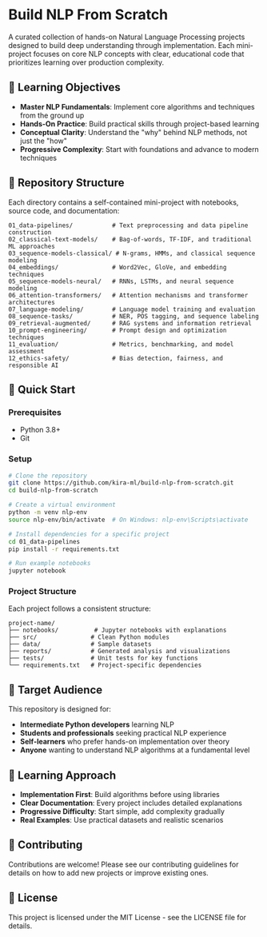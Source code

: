 # Build NLP From Scratch

A curated collection of hands-on Natural Language Processing projects designed to build deep understanding through implementation. Each mini-project focuses on core NLP concepts with clear, educational code that prioritizes learning over production complexity.

## 🎯 Learning Objectives

- **Master NLP Fundamentals**: Implement core algorithms and techniques from the ground up
- **Hands-On Practice**: Build practical skills through project-based learning
- **Conceptual Clarity**: Understand the "why" behind NLP methods, not just the "how"
- **Progressive Complexity**: Start with foundations and advance to modern techniques

## 📁 Repository Structure

Each directory contains a self-contained mini-project with notebooks, source code, and documentation:

```
01_data-pipelines/           # Text preprocessing and data pipeline construction
02_classical-text-models/    # Bag-of-words, TF-IDF, and traditional ML approaches
03_sequence-models-classical/ # N-grams, HMMs, and classical sequence modeling
04_embeddings/               # Word2Vec, GloVe, and embedding techniques
05_sequence-models-neural/   # RNNs, LSTMs, and neural sequence modeling
06_attention-transformers/   # Attention mechanisms and transformer architectures
07_language-modeling/        # Language model training and evaluation
08_sequence-tasks/           # NER, POS tagging, and sequence labeling
09_retrieval-augmented/      # RAG systems and information retrieval
10_prompt-engineering/       # Prompt design and optimization techniques
11_evaluation/               # Metrics, benchmarking, and model assessment
12_ethics-safety/            # Bias detection, fairness, and responsible AI
```

## 🚀 Quick Start

### Prerequisites
- Python 3.8+
- Git

### Setup
```bash
# Clone the repository
git clone https://github.com/kira-ml/build-nlp-from-scratch.git
cd build-nlp-from-scratch

# Create a virtual environment
python -m venv nlp-env
source nlp-env/bin/activate  # On Windows: nlp-env\Scripts\activate

# Install dependencies for a specific project
cd 01_data-pipelines
pip install -r requirements.txt

# Run example notebooks
jupyter notebook
```

### Project Structure
Each project follows a consistent structure:
```
project-name/
├── notebooks/          # Jupyter notebooks with explanations
├── src/               # Clean Python modules
├── data/              # Sample datasets
├── reports/           # Generated analysis and visualizations
├── tests/             # Unit tests for key functions
└── requirements.txt   # Project-specific dependencies
```

## 🎯 Target Audience

This repository is designed for:
- **Intermediate Python developers** learning NLP
- **Students and professionals** seeking practical NLP experience
- **Self-learners** who prefer hands-on implementation over theory
- **Anyone** wanting to understand NLP algorithms at a fundamental level

## 📖 Learning Approach

- **Implementation First**: Build algorithms before using libraries
- **Clear Documentation**: Every project includes detailed explanations
- **Progressive Difficulty**: Start simple, add complexity gradually
- **Real Examples**: Use practical datasets and realistic scenarios

## 🤝 Contributing

Contributions are welcome! Please see our contributing guidelines for details on how to add new projects or improve existing ones.

## 📄 License

This project is licensed under the MIT License - see the LICENSE file for details.
